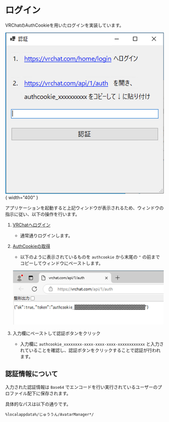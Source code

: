 # ログイン

VRChatのAuthCookieを用いたログインを実装しています。

![ログイン画面](./img/login.png){ width="400" }

アプリケーションを起動すると上記ウィンドウが表示されるため、ウィンドウの指示に従い、以下の操作を行います。

1. [VRChatへログイン](https://vrchat.com/home/login)
    - 通常通りログインします。
1. [AuthCookieの取得](https://vrchat.com/api/1/auth)
    - 以下のように表示されているものを `authcookie` から末尾の `"` の前までコピーしてウィンドウにペーストします。

    ![AuthCookieの取得](./img/authcookie.png)
1. 入力欄にペーストして認証ボタンをクリック
    - 入力欄に `authcookie_xxxxxxxx-xxxx-xxxx-xxxx-xxxxxxxxxxxx` と入力されていることを確認し、認証ボタンをクリックすることで認証が行われます。

## 認証情報について

入力された認証情報は `Base64` でエンコードを行い実行されているユーザーのプロファイル配下に保存されます。

具体的なパスは以下の通りです。

`%localappdata%/じゅううん/AvatarManager*/`